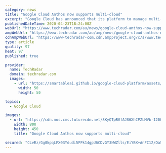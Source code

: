 ```yaml
---
category: news
title: "Google Cloud Anthos now supports multi-cloud"
excerpt: "Google Cloud has announced that its platform to manage multi-cloud workloads Anthos is now generally available for AWS though the company plans to add support for Microsoft Azure by the end of this year. Anthos aims to deliver on the promise of write once, run anywhere by allowing businesses to run their applications on existing on-prem ..."
publishedDateTime: 2020-04-23T18:24:00Z
webUrl: "https://www.techradar.com/au/news/google-cloud-anthos-now-supports-multi-cloud"
ampWebUrl: "https://www.techradar.com/au/amp/news/google-cloud-anthos-now-supports-multi-cloud"
cdnAmpWebUrl: "https://www-techradar-com.cdn.ampproject.org/c/s/www.techradar.com/au/amp/news/google-cloud-anthos-now-supports-multi-cloud"
type: article
quality: 97
heat: 97
published: true

provider:
  name: TechRadar
  domain: techradar.com
  images:
    - url: "https://smartableai.github.io/google-cloud-platform/assets/images/organizations/techradar.com-50x50.jpg"
      width: 50
      height: 50

topics:
  - Google Cloud

images:
  - url: "https://cdn.mos.cms.futurecdn.net/8KyQTpRGfAJ86XhCPZLMVb-1200-80.jpg"
    width: 800
    height: 450
    title: "Google Cloud Anthos now supports multi-cloud"

secured: "CLvRz/Gg0kpqLFX03Ydudi5PPk14gpU6CDvGY3NWZlls/EiYBX+AnFC1Z/OaSI5V6Ge5ImROymSXYZAOwizb2BvRKEHAer3o9i0Yc7cpnfogqC8H4iE95gz7NAotAbuHQA5Lqmr4FyGqDWSEiYZaxH+GFnfNCgVPvzQOkEBSWWaF5H2Axs3heCQ1XADkLmJF459Dh781ep7oXHaSYucICF9VWAzELMX/OAjDlugKh98w+ZXcgaqlGpVCdneuQ52SajkZaXDgS4AEGmdqBupoTDdcsOCIfmMFMiSczscOuGEdAcbBjAnZkvaqPjWmPoXJ;0GYBMLEkWNeWmiGrOrvzPA=="
---
```


